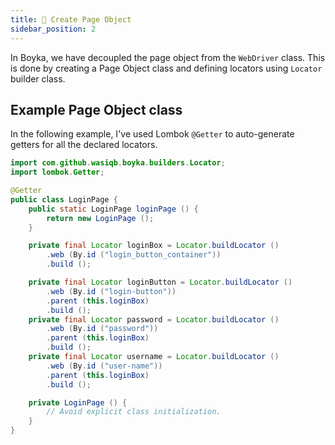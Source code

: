 ```yaml
---
title: 📄 Create Page Object
sidebar_position: 2
---
```


In Boyka, we have decoupled the page object from the `WebDriver` class. This is done by creating a Page Object class and defining locators using `Locator` builder class.

## Example Page Object class

In the following example, I've used Lombok `@Getter` to auto-generate getters for all the declared locators.

```java
import com.github.wasiqb.boyka.builders.Locator;
import lombok.Getter;

@Getter
public class LoginPage {
    public static LoginPage loginPage () {
        return new LoginPage ();
    }

    private final Locator loginBox = Locator.buildLocator ()
        .web (By.id ("login_button_container"))
        .build ();

    private final Locator loginButton = Locator.buildLocator ()
        .web (By.id ("login-button"))
        .parent (this.loginBox)
        .build ();
    private final Locator password = Locator.buildLocator ()
        .web (By.id ("password"))
        .parent (this.loginBox)
        .build ();
    private final Locator username = Locator.buildLocator ()
        .web (By.id ("user-name"))
        .parent (this.loginBox)
        .build ();

    private LoginPage () {
        // Avoid explicit class initialization.
    }
}
```
